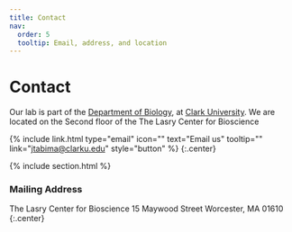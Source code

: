 ```yaml
---
title: Contact
nav:
  order: 5
  tooltip: Email, address, and location
---
```


# <i class="fas fa-envelope"></i>Contact

Our lab is part of the [Department of Biology](https://www.clarku.edu/departments/biology/), at [Clark University](https://www.clarku.edu/).
We are located on the Second floor of the The Lasry Center for Bioscience


{%
  include link.html
  type="email"
  icon=""
  text="Email us"
  tooltip=""
  link="jtabima@clarku.edu"
  style="button"
%}
{:.center}

{% include section.html %}

### <i class="fas fa-mail-bulk"></i>Mailing Address

The Lasry Center for Bioscience
15 Maywood Street
Worcester, MA 01610 
{:.center}

